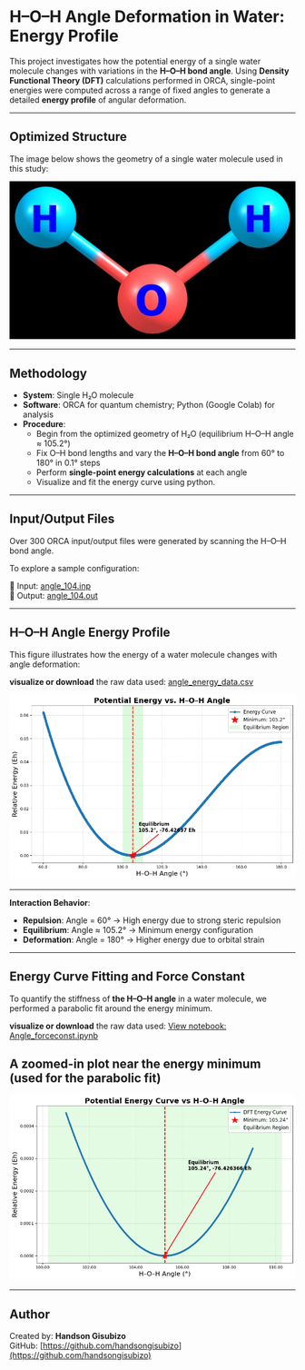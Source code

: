 # H–O–H Angle Deformation in Water: Energy Profile

This project investigates how the potential energy of a single water molecule changes with variations in the **H–O–H bond angle**. Using **Density Functional Theory (DFT)** calculations performed in ORCA, single-point energies were computed across a range of fixed angles to generate a detailed **energy profile** of angular deformation.

---

## Optimized Structure

The image below shows the geometry of a single water molecule used in this study:

![Optimized Water](./water.jpg)

---

## Methodology

- **System**: Single H₂O molecule  
- **Software**: ORCA for quantum chemistry; Python (Google Colab) for analysis  
- **Procedure**:
  - Begin from the optimized geometry of H₂O (equilibrium H–O–H angle ≈ 105.2°)
  - Fix O–H bond lengths and vary the **H–O–H bond angle** from 60° to 180° in 0.1° steps
  - Perform **single-point energy calculations** at each angle
  - Visualize and fit the energy curve using python.
 
---

## Input/Output Files
Over 300 ORCA input/output files were generated by scanning the H–O–H bond angle.

To explore a sample configuration:

🔹 Input:  [angle_104.inp](./angle_104.inp)  
🔹 Output: [angle_104.out](./angle_104.out)


---

## H–O–H Angle Energy Profile

This figure illustrates how the energy of a water molecule changes with angle deformation:

**visualize or download** the raw data used: [angle_energy_data.csv](./angle_energy_data.csv)

![H–O–H Energy Curve](./energy_curve.png)

---

**Interaction Behavior**:
- **Repulsion**: Angle = 60° → High energy due to strong steric repulsion  
- **Equilibrium**: Angle ≈ 105.2° → Minimum energy configuration  
- **Deformation**: Angle = 180° → Higher energy due to orbital strain  

---

## Energy Curve Fitting and Force Constant

To quantify the stiffness of **the H–O–H angle** in a water molecule, we performed a parabolic fit around the energy minimum.


**visualize or download** the raw data used: [View notebook: Angle_forceconst.ipynb](./Angle_forceconst.ipynb)
 

## A zoomed-in plot near the energy minimum (used for the parabolic fit)
![Parabolic Fit (near minimum)](./Parabolic_fits_near_minimum.png)

---

## Author

Created by: **Handson Gisubizo**  
 GitHub: [https://github.com/handsongisubizo](https://github.com/handsongisubizo)
